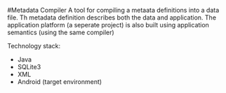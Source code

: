 #Metadata Compiler
A tool for compiling a metaata definitions into a data file. Th metadata definition describes both the data and application. The application platform (a seperate project) is also built using application semantics (using the same compiler)

Technology stack:

* Java
* SQLite3
* XML
* Android (target environment)
